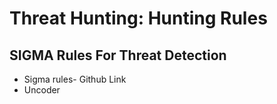 # Threat Hunting: Hunting Rules

## SIGMA Rules For Threat Detection

- Sigma rules- Github Link
- Uncoder
